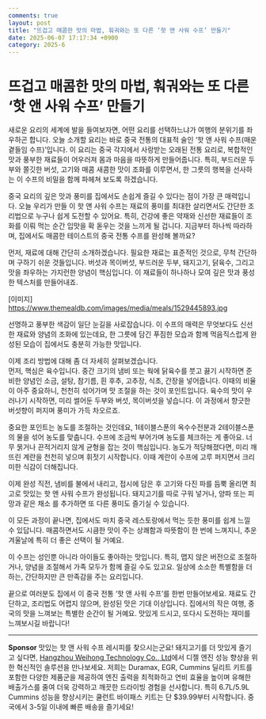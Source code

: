 ```yaml
---
comments: true
layout: post
title: "뜨겁고 매콤한 맛의 마법, 훠궈와는 또 다른 ‘핫 앤 사워 수프’ 만들기"
date: 2025-06-07 17:17:34 +0900
category: 2025-6
---
```


# 뜨겁고 매콤한 맛의 마법, 훠궈와는 또 다른 ‘핫 앤 사워 수프’ 만들기

새로운 요리의 세계에 발을 들여보자면, 어떤 요리를 선택하느냐가 여행의 분위기를 좌우하곤 합니다. 오늘 소개할 요리는 바로 중국 전통의 대표적 술인 ‘핫 앤 사워 수프(매운 곁들임 수프)’입니다. 이 요리는 중국 각지에서 사랑받는 오래된 전통 요리로, 복합적인 맛과 풍부한 재료들이 어우러져 몸과 마음을 따뜻하게 만들어줍니다. 특히, 부드러운 두부와 쫄깃한 버섯, 고기와 매콤 새콤한 맛이 조화를 이루면서, 한 그릇의 행복을 선사하는 이 수프의 비밀을 함께 파헤쳐 보도록 하겠습니다.

중국 요리의 깊은 맛과 풍미를 집에서도 손쉽게 즐길 수 있다는 점이 가장 큰 매력입니다. 오늘 우리가 만들 이 핫 앤 사워 수프는 재료의 풍미를 최대한 살리면서도 간단한 조리법으로 누구나 쉽게 도전할 수 있어요. 특히, 건강에 좋은 약재와 신선한 재료들이 조화를 이뤄 먹는 순간 입맛을 확 돋우는 것을 느끼게 될 겁니다. 지금부터 하나씩 따라하며, 집에서도 매콤한 테이스트의 중국 전통 수프를 완성해 볼까요?

먼저, 재료에 대해 간단히 소개하겠습니다. 필요한 재료는 표준적인 것으로, 무척 간단하며 구하기 쉬운 것들입니다. 버섯과 목이버섯, 부드러운 두부, 돼지고기, 닭육수, 그리고 맛을 좌우하는 가지런한 양념이 핵심입니다. 이 재료들이 하나하나 모여 깊은 맛과 풍성한 텍스처를 만들어내죠.

[이미지]  
https://www.themealdb.com/images/media/meals/1529445893.jpg

선명하고 풍부한 색감이 일단 눈길을 사로잡습니다. 이 수프의 매력은 무엇보다도 신선한 재료와 양념의 조화에 있는데요, 한 그릇에 담긴 푸짐한 모습과 함께 먹음직스럽게 완성된 모습이 집에서도 충분히 가능한 맛입니다.

이제 조리 방법에 대해 좀 더 자세히 살펴보겠습니다.  
먼저, 핵심은 육수입니다. 중간 크기의 냄비 또는 웍에 닭육수를 붓고 끓기 시작하면 준비한 양념인 소금, 설탕, 참기름, 흰 후추, 고추장, 식초, 간장을 넣어줍니다. 이때의 비율이 아주 중요하니, 천천히 섞어가며 맛 조절을 하는 것이 포인트입니다. 육수의 맛이 우러나기 시작하면, 미리 썰어둔 두부와 버섯, 목이버섯을 넣습니다. 이 과정에서 향긋한 버섯향이 퍼지며 풍미가 가득 차오르죠.

중요한 포인트는 농도를 조절하는 것인데요, 1테이블스푼의 옥수수전분과 2테이블스푼의 물을 섞어 농도를 맞춥니다. 수프에 조금씩 부어가며 농도를 체크하는 게 좋아요. 너무 묽거나 끈적거리지 않게 균형을 잡는 것이 핵심입니다. 농도가 적당해졌다면, 미리 깨뜨린 계란을 천천히 넣으며 휘젓기 시작합니다. 이때 계란이 수프에 고루 퍼지면서 크리미한 식감이 더해집니다.

이제 완성 직전, 냄비를 불에서 내리고, 접시에 담은 후 고기와 다진 파를 듬뿍 올리면 최고로 맛있는 핫 앤 사워 수프가 완성됩니다. 돼지고기를 따로 구워 넣거나, 양파 또는 피망과 같은 채소 를 추가하면 또 다른 풍미도 즐기실 수 있습니다.

이 모든 과정이 끝나면, 집에서도 마치 중국 레스토랑에서 먹는 듯한 풍미를 쉽게 느낄 수 있답니다. 매콤하면서도 시큼한 맛이 주는 상쾌함과 따뜻함이 한 번에 느껴지니, 추운 겨울날에 특히 더 좋은 선택이 될 거예요.

이 수프는 성인뿐 아니라 아이들도 좋아하는 맛입니다. 특히, 맵지 않은 버전으로 조절하거나, 양념을 조절해서 가족 모두가 함께 즐길 수도 있고요. 일상에 소소한 특별함을 더하는, 간단하지만 큰 만족감을 주는 요리입니다.

끝으로 여러분도 집에서 이 중국 전통 ‘핫 앤 사워 수프’를 한번 만들어보세요. 재료도 간단하고, 조리법도 어렵지 않으며, 완성된 맛은 기대 이상입니다. 집에서의 작은 여행, 중국의 맛을 느껴보는 특별한 순간이 될 거예요. 맛있게 드시고, 또다시 도전하는 재미를 느껴보시길 바랍니다!



---

**Sponsor**
맛있는 핫 앤 사워 수프 레시피를 찾으시는군요! 돼지고기를 더 맛있게 즐기고 싶다면, [Hangzhou Weihong Technology Co., Ltd](https://pollinations.ai/redirect-nexad/iCen8CIR?user_id=983577)에서 디젤 엔진 성능 향상을 위한 혁신적인 솔루션을 만나보세요. 저희는 Duramax, EGR, Cummins 딜리트 키트를 포함한 다양한 제품군을 제공하여 엔진 출력을 최적화하고 연비 효율을 높이며 유해한 배출가스를 줄여 더욱 강력하고 깨끗한 드라이빙 경험을 선사합니다. 특히 6.7L/5.9L Cummins 성능을 향상시키는 쿨런트 바이패스 키트는 단 $39.99부터 시작합니다. 중국에서 3-5일 이내에 빠른 배송을 즐기세요!